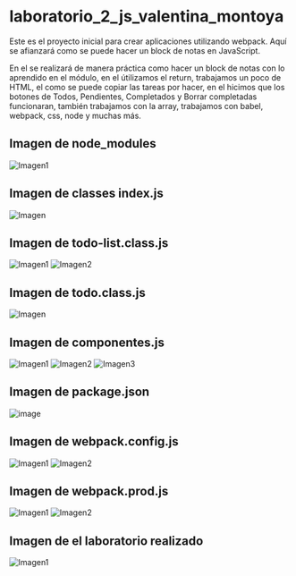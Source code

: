 # laboratorio_2_js_valentina_montoya

Este es el proyecto inicial para crear aplicaciones utilizando webpack. Aquí se afianzará como se puede hacer un block de notas en JavaScript.

En el se realizará de manera práctica como hacer un block de notas con lo aprendido en el módulo, en el útilizamos el return, trabajamos un poco de HTML, el como se puede copiar las tareas por hacer, en el hicimos que los botones de Todos, Pendientes, Completados y Borrar completadas funcionaran, también trabajamos con la array, trabajamos con babel, webpack, css, node y muchas más.

## Imagen de node_modules
![Imagen1](https://user-images.githubusercontent.com/106271910/187552692-75908539-2940-410b-9752-33078678f55b.png)


## Imagen de classes index.js
![Imagen](https://user-images.githubusercontent.com/106271910/187552992-2f68c9b9-98c1-43ad-b263-9435298f8840.png)

## Imagen de todo-list.class.js
![Imagen1](https://user-images.githubusercontent.com/106271910/187553096-0942c956-f85c-4b43-8c2a-8e303c99a7f8.png)
![Imagen2](https://user-images.githubusercontent.com/106271910/187553268-9a298a34-cffa-43bb-aac8-8b39a306e428.png)

## Imagen de todo.class.js
![Imagen](https://user-images.githubusercontent.com/106271910/187553443-7d3d0aea-05cf-42b3-b18f-700ff7bd4eb7.png)

## Imagen de componentes.js
![Imagen1](https://user-images.githubusercontent.com/106271910/187553633-f12a27e3-8f7b-4820-9b63-4e1bde87ca07.png)
![Imagen2](https://user-images.githubusercontent.com/106271910/187553748-bc23aba7-11e9-4a1a-9efa-b4be0ab71b49.png)
![Imagen3](https://user-images.githubusercontent.com/106271910/187553813-c8c2ee07-d8f0-4d23-8f17-817dabdbe5d9.png)

## Imagen de package.json
![image](https://user-images.githubusercontent.com/106271910/187554115-a6aa49c2-8441-400b-902f-c59f8c7c2da7.png)

## Imagen de webpack.config.js
![Imagen1](https://user-images.githubusercontent.com/106271910/187554621-89bb091d-1fce-4edc-8520-67d621e77426.png)
![Imagen2](https://user-images.githubusercontent.com/106271910/187554683-8918432e-8fac-4e82-9e17-94201d1eb934.png)

## Imagen de webpack.prod.js
![Imagen1](https://user-images.githubusercontent.com/106271910/187555741-b17194c6-2cdf-490f-a699-5a5487f9a66a.png)
![Imagen2](https://user-images.githubusercontent.com/106271910/187555836-38cd548b-9a8a-42cd-8353-b733c2d698c0.png)

## Imagen de el laboratorio realizado
![Imagen1](https://user-images.githubusercontent.com/106271910/187556049-fa8e0a73-9270-4eaf-ba0b-29f17dca0834.png)

